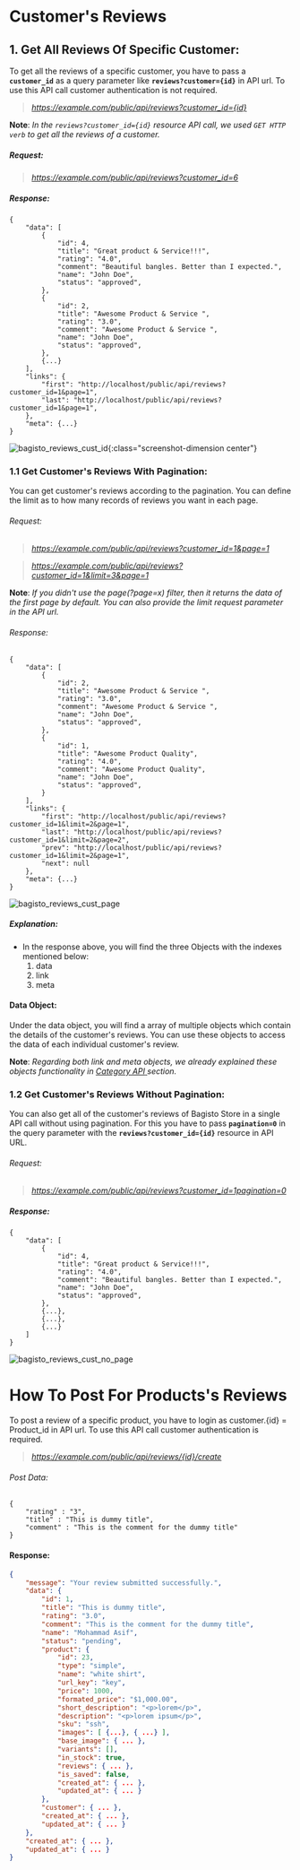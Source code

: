 # Customer's Reviews

## 1. Get All Reviews Of Specific Customer: <a id="get-reviews-of-customer"></a>

To get all the reviews of a specific customer, you have to pass a **`customer_id`** as a query parameter like **`reviews?customer={id}`** in API url. To use this API call customer authentication is not required.

> _https://example.com/public/api/reviews?customer_id={id}_

**Note**: _In the `reviews?customer_id={id}` resource API call, we used `GET HTTP verb` to get all the reviews of a customer._

##### Request:

> _https://example.com/public/api/reviews?customer_id=6_

##### Response:

    {
        "data": [
            {
                "id": 4,
                "title": "Great product & Service!!!",
                "rating": "4.0",
                "comment": "Beautiful bangles. Better than I expected.",
                "name": "John Doe",
                "status": "approved",
            },
            {
                "id": 2,
                "title": "Awesome Product & Service ",
                "rating": "3.0",
                "comment": "Awesome Product & Service ",
                "name": "John Doe",
                "status": "approved",
            },
            {...}
        ],
        "links": {
            "first": "http://localhost/public/api/reviews?customer_id=1&page=1",
            "last": "http://localhost/public/api/reviews?customer_id=1&page=1",
        },
        "meta": {...}
    }

![bagisto_reviews_cust_id](../assets/images/api/bagisto_reviews_cust_id.jpg){:class="screenshot-dimension center"}

### 1.1 Get Customer's Reviews With Pagination: <a id="get-customer-reviews-pagination"></a>

You can get customer's reviews according to the pagination. You can define the limit as to  how many records of reviews you want in each page.

###### Request:

> _https://example.com/public/api/reviews?customer_id=1&page=1_

> _https://example.com/public/api/reviews?customer_id=1&limit=3&page=1_

**Note**: _If you didn't use the page(?page=x) filter, then it returns the data of the first page by default. You can also provide the limit request parameter in the API url._

###### Response:

    {
        "data": [
            {
                "id": 2,
                "title": "Awesome Product & Service ",
                "rating": "3.0",
                "comment": "Awesome Product & Service ",
                "name": "John Doe",
                "status": "approved",
            },
            {
                "id": 1,
                "title": "Awesome Product Quality",
                "rating": "4.0",
                "comment": "Awesome Product Quality",
                "name": "John Doe",
                "status": "approved",
            }
        ],
        "links": {
            "first": "http://localhost/public/api/reviews?customer_id=1&limit=2&page=1",
            "last": "http://localhost/public/api/reviews?customer_id=1&limit=2&page=2",
            "prev": "http://localhost/public/api/reviews?customer_id=1&limit=2&page=1",
            "next": null
        },
        "meta": {...}
    }

![bagisto_reviews_cust_page](../assets/images/api/bagisto_reviews_cust_page.jpg)

##### Explanation:

- In the response above, you will find the three Objects with the indexes mentioned below:
  1. data
  2. link
  3. meta

#### Data Object:

Under the data object, you will find a array of multiple objects which contain the details of the customer's reviews. You can use these objects to access the data of each individual customer's review.

**Note**: _Regarding both link and meta objects, we already explained these objects functionality in_ <a href="api_category.html#link-object" target="_blank" class="bagsito-link"> _Category API_ </a> _section._

### 1.2 Get Customer's Reviews Without Pagination:

You can also get all of the customer's reviews of Bagisto Store in a single API call without using pagination. For this you have to pass **`pagination=0`** in the query parameter with the **`reviews?customer_id={id}`** resource in API URL.

###### Request:

> _https://example.com/public/api/reviews?customer_id=1pagination=0_

##### Response:

    {
        "data": [
            {
                "id": 4,
                "title": "Great product & Service!!!",
                "rating": "4.0",
                "comment": "Beautiful bangles. Better than I expected.",
                "name": "John Doe",
                "status": "approved",
            },
            {...},
            {...},
            {...}
        ]
    }

![bagisto_reviews_cust_no_page](../assets/images/api/bagisto_reviews_cust_no_page.jpg)

# How To Post For Products's Reviews
To post a review of a specific product, you have to login as customer.{id} = Product_id in API url. To use this API call customer authentication is required.

> *https://example.com/public/api/reviews/{id}/create*

###### Post Data:
    {
        "rating" : "3",
        "title" : "This is dummy title",
        "comment" : "This is the comment for the dummy title"
    }

#### Response:
```json
{
    "message": "Your review submitted successfully.",
    "data": {
        "id": 1,
        "title": "This is dummy title",
        "rating": "3.0",
        "comment": "This is the comment for the dummy title",
        "name": "Mohammad Asif",
        "status": "pending",
        "product": {
            "id": 23,
            "type": "simple",
            "name": "white shirt",
            "url_key": "key",
            "price": 1000,
            "formated_price": "$1,000.00",
            "short_description": "<p>lorem</p>",
            "description": "<p>lorem ipsum</p>",
            "sku": "ssh",
            "images": [ {...}, { ...} ],
            "base_image": { ... },
            "variants": [],
            "in_stock": true,
            "reviews": { ... },
            "is_saved": false,
            "created_at": { ... },
            "updated_at": { ... }
        },
        "customer": { ... },
        "created_at": { ... },
        "updated_at": { ... }
    },
    "created_at": { ... },
    "updated_at": { ... }
}
```